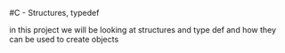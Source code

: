 #C - Structures, typedef

in this project we will be looking at structures and type def and how they can be used to create objects